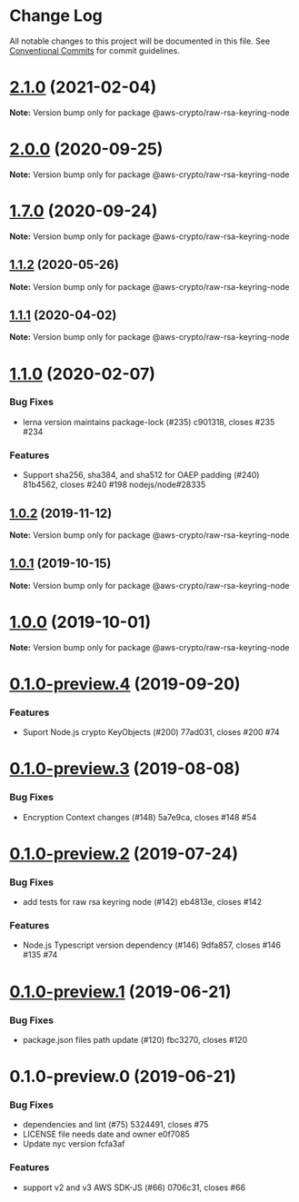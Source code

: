 # Change Log

All notable changes to this project will be documented in this file.
See [Conventional Commits](https://conventionalcommits.org) for commit guidelines.

# [2.1.0](https://github.com/aws/aws-encryption-sdk-javascript/compare/@aws-crypto/raw-rsa-keyring-node@2.0.0...@aws-crypto/raw-rsa-keyring-node@2.1.0) (2021-02-04)

**Note:** Version bump only for package @aws-crypto/raw-rsa-keyring-node





# [2.0.0](https://github.com/aws/private-aws-encryption-sdk-javascript-staging/compare/@aws-crypto/raw-rsa-keyring-node@1.7.0...@aws-crypto/raw-rsa-keyring-node@2.0.0) (2020-09-25)

**Note:** Version bump only for package @aws-crypto/raw-rsa-keyring-node





# [1.7.0](https://github.com/aws/private-aws-encryption-sdk-javascript-staging/compare/@aws-crypto/raw-rsa-keyring-node@1.1.2...@aws-crypto/raw-rsa-keyring-node@1.7.0) (2020-09-24)

**Note:** Version bump only for package @aws-crypto/raw-rsa-keyring-node





## [1.1.2](https://github.com/aws/aws-encryption-sdk-javascript/compare/@aws-crypto/raw-rsa-keyring-node@1.1.1...@aws-crypto/raw-rsa-keyring-node@1.1.2) (2020-05-26)

**Note:** Version bump only for package @aws-crypto/raw-rsa-keyring-node





## [1.1.1](https://github.com/aws/aws-encryption-sdk-javascript/compare/@aws-crypto/raw-rsa-keyring-node@1.1.0...@aws-crypto/raw-rsa-keyring-node@1.1.1) (2020-04-02)

**Note:** Version bump only for package @aws-crypto/raw-rsa-keyring-node





# [1.1.0](/compare/@aws-crypto/raw-rsa-keyring-node@1.0.2...@aws-crypto/raw-rsa-keyring-node@1.1.0) (2020-02-07)


### Bug Fixes

* lerna version maintains package-lock (#235) c901318, closes #235 #234


### Features

* Support sha256, sha384, and sha512 for OAEP padding (#240) 81b4562, closes #240 #198 nodejs/node#28335





## [1.0.2](/compare/@aws-crypto/raw-rsa-keyring-node@1.0.1...@aws-crypto/raw-rsa-keyring-node@1.0.2) (2019-11-12)

**Note:** Version bump only for package @aws-crypto/raw-rsa-keyring-node





## [1.0.1](/compare/@aws-crypto/raw-rsa-keyring-node@1.0.0...@aws-crypto/raw-rsa-keyring-node@1.0.1) (2019-10-15)

**Note:** Version bump only for package @aws-crypto/raw-rsa-keyring-node





# [1.0.0](/compare/@aws-crypto/raw-rsa-keyring-node@0.1.0-preview.4...@aws-crypto/raw-rsa-keyring-node@1.0.0) (2019-10-01)

**Note:** Version bump only for package @aws-crypto/raw-rsa-keyring-node





# [0.1.0-preview.4](/compare/@aws-crypto/raw-rsa-keyring-node@0.1.0-preview.3...@aws-crypto/raw-rsa-keyring-node@0.1.0-preview.4) (2019-09-20)


### Features

* Suport Node.js crypto KeyObjects (#200) 77ad031, closes #200 #74





# [0.1.0-preview.3](/compare/@aws-crypto/raw-rsa-keyring-node@0.1.0-preview.2...@aws-crypto/raw-rsa-keyring-node@0.1.0-preview.3) (2019-08-08)


### Bug Fixes

* Encryption Context changes (#148) 5a7e9ca, closes #148 #54





# [0.1.0-preview.2](/compare/@aws-crypto/raw-rsa-keyring-node@0.1.0-preview.1...@aws-crypto/raw-rsa-keyring-node@0.1.0-preview.2) (2019-07-24)


### Bug Fixes

* add tests for raw rsa keyring node (#142) eb4813e, closes #142


### Features

* Node.js Typescript version dependency (#146) 9dfa857, closes #146 #135 #74





# [0.1.0-preview.1](/compare/@aws-crypto/raw-rsa-keyring-node@0.1.0-preview.0...@aws-crypto/raw-rsa-keyring-node@0.1.0-preview.1) (2019-06-21)


### Bug Fixes

* package.json files path update (#120) fbc3270, closes #120





# 0.1.0-preview.0 (2019-06-21)


### Bug Fixes

* dependencies and lint (#75) 5324491, closes #75
* LICENSE file needs date and owner e0f7085
* Update nyc version fcfa3af


### Features

* support v2 and v3 AWS SDK-JS (#66) 0706c31, closes #66
